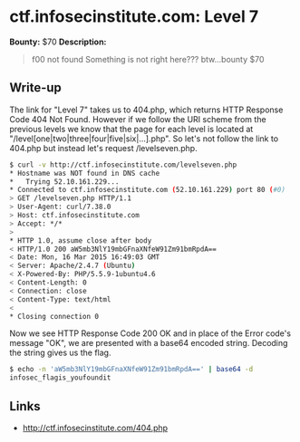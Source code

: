# ctf.infosecinstitute.com: Level 7
**Bounty:** $70
**Description:**

> f00 not found 
> Something is not right here???
> btw...bounty $70

## Write-up

The link for "Level 7" takes us to 404.php, which returns HTTP Response Code 404 Not Found. However if we follow the URI scheme from the previous levels we know that the page for each level is located at "/level[one|two|three|four|five|six|...].php". So let's not follow the link to 404.php but instead let's request /levelseven.php.

```bash
$ curl -v http://ctf.infosecinstitute.com/levelseven.php
* Hostname was NOT found in DNS cache
*   Trying 52.10.161.229...
* Connected to ctf.infosecinstitute.com (52.10.161.229) port 80 (#0)
> GET /levelseven.php HTTP/1.1
> User-Agent: curl/7.38.0
> Host: ctf.infosecinstitute.com
> Accept: */*
>
* HTTP 1.0, assume close after body
< HTTP/1.0 200 aW5mb3NlY19mbGFnaXNfeW91Zm91bmRpdA==
< Date: Mon, 16 Mar 2015 16:49:03 GMT
< Server: Apache/2.4.7 (Ubuntu)
< X-Powered-By: PHP/5.5.9-1ubuntu4.6
< Content-Length: 0
< Connection: close
< Content-Type: text/html
<
* Closing connection 0
```
Now we see HTTP Response Code 200 OK and in place of the Error code's message "OK", we are presented with a base64 encoded string.
Decoding the string gives us the flag.

```bash
$ echo -n 'aW5mb3NlY19mbGFnaXNfeW91Zm91bmRpdA==' | base64 -d
infosec_flagis_youfoundit
```
## Links
* <http://ctf.infosecinstitute.com/404.php>
